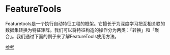 # FeatureTools
Featuretools是一个执行自动特征工程的框架。它擅长于为深度学习把互相关联的数据集转换为特征矩阵。我们可以将特征构造的操作分为两类：「转换」和「聚合」。我们通过下面的例子来了解FeatureTools使用方法。

[参考](https://juejin.im/post/5b6ea0e4e51d4519044adff0)

